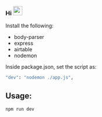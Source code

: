 ### Hi <img src="https://media.giphy.com/media/hvRJCLFzcasrR4ia7z/giphy.gif" width="25px">

Install the following:
<ul>
  <li>body-parser</li>
  <li>express</li>
  <li>airtable</li>
  <li>nodemon</li>
</ul>

Inside package.json, set the script as:
```bash
"dev": "nodemon ./app.js",
```

## Usage:
```bash
npm run dev
```


